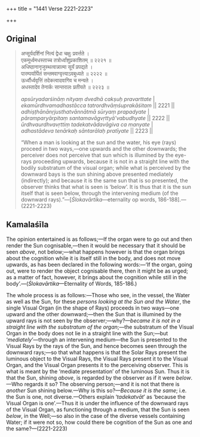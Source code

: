 +++
title = "1441 Verse 2221-2223"

+++
## Original 
>
> अप्सूर्यदर्शिनां नित्यं द्वेधा चक्षुः प्रवर्त्तते ।  
> एकमूर्ध्वमधस्ताच्च तत्रोर्ध्वांशुप्रकाशितम् ॥ २२२१ ॥  
> अधिष्ठानानृजुस्थत्वान्नात्मा सूर्यं प्रपद्यते ।  
> पारम्पर्यार्पितं सन्तमवाग्वृत्त्याऽवबुध्यते ॥ २२२२ ॥  
> ऊर्ध्वौर्ध्ववृत्तिं तदेकत्वादवागिव च मन्यते ।  
> अधस्तादेव तेनार्कः सान्तरालः प्रतीयते ॥ २२२३ ॥ 
>
> *apsūryadarśināṃ nityaṃ dvedhā cakṣuḥ pravarttate* \|  
> *ekamūrdhvamadhastācca tatrordhvāṃśuprakāśitam* \|\| 2221 \|\|  
> *adhiṣṭhānānṛjusthatvānnātmā sūryaṃ prapadyate* \|  
> *pāramparyārpitaṃ santamavāgvṛttyā'vabudhyate* \|\| 2222 \|\|  
> *ūrdhvaurdhvavṛttiṃ tadekatvādavāgiva ca manyate* \|  
> *adhastādeva tenārkaḥ sāntarālaḥ pratīyate* \|\| 2223 \|\| 
>
> “When a man is looking at the sun and the water, his eye (rays) proceed in two ways,—one upwards and the other downwards; the perceiver does not perceive that sun which is illumined by the eye-rays proceeding upwards, because it is not in a straight line with the bodily substratum of the visual organ; while what is perceived by the downward bays is the sun shining above presented mediately (indirectly); and because it is the same sun that is so presented, the observer thinks that what is seen is ‘below’. It is thus that it is the sun itself that is seen below, through the intervening medium (of the downward rays).”—[*Ślokavārtika*—eternality op words, 186-188].—(2221-2223)



## Kamalaśīla

The opinion entertained is as follows;—If the organ were to go out and then render the Sun cognisable,—then it would be necessary that it should be seen *above*, not below;—what happens however is that the organ brings about the cognition while it is itself still in the body, and does not move upwards, as has been declared in the following words:—‘If the organ, going out, were to render the object cognisable there, then it might be as urged; as a matter of fact, however, it brings about the cognition while still in the body’.—(*Ślokavārtika*—Eternality of Words, 185-186.)

The whole process is as follows:—Those who see, in the vessel, the Water as well as the Sun, for these *persons looking at the Sun and the Water*, the single Visual Organ (in the shape of Rays) proceeds in two ways—one upward and the other downward;—then the Sun that is illumined by the upward rays is not seen by the observer;—why?—*became it is not in a straight line with the substratum of the organ*;—the substratum of the Visual Organ in the body does not lie in a straight line with the Sun;—but ‘*mediately*’—through an intervening medium—the Sun is presented to the Visual Rays by the rays of the Sun, and hence becomes seen through the downward rays;—so that what happens is that the Solar Rays present the luminous object to the Visual Rays, the Visual Rays present it to the Visual Organ, and the Visual Organ presents it to the perceiving observer. This is what is meant by the ‘mediate presentation’ of the luminous Sun. Thus it is that the Sun, shining *above*, is regarded by the observer as if it were *below*.—Who regards it so? The observing person;—and it is not that there is *another* Sun shining below.—Why is this so?—*Because it is the same*; i.e. the Sun is one, not diverse.—Others explain ‘*tadekatvāt*’ as ‘because the Visual Organ is one’.—Thus it is under the influence of the downward rays of the Visual Organ, as functioning through a medium, that the Sun is seen *below*, in the Well;—so also in the case of the diverse vessels containing Water; if it were not so, how could there be cognition of the Sun as one and the same?—(2221-2223)




